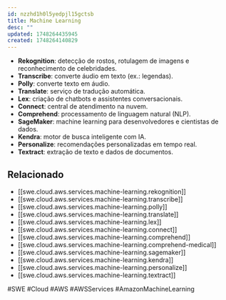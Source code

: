 ```yaml
---
id: nzzhd1h0l5yedpjl15gctsb
title: Machine Learning
desc: ""
updated: 1748264435945
created: 1748264140829
---
```


- **Rekognition**: detecção de rostos, rotulagem de imagens e reconhecimento de celebridades.
- **Transcribe**: converte áudio em texto (ex.: legendas).
- **Polly**: converte texto em áudio.
- **Translate**: serviço de tradução automática.
- **Lex**: criação de chatbots e assistentes conversacionais.
- **Connect**: central de atendimento na nuvem.
- **Comprehend**: processamento de linguagem natural (NLP).
- **SageMaker**: machine learning para desenvolvedores e cientistas de dados.
- **Kendra**: motor de busca inteligente com IA.
- **Personalize**: recomendações personalizadas em tempo real.
- **Textract**: extração de texto e dados de documentos.

## Relacionado

- [[swe.cloud.aws.services.machine-learning.rekognition]]
- [[swe.cloud.aws.services.machine-learning.transcribe]]
- [[swe.cloud.aws.services.machine-learning.polly]]
- [[swe.cloud.aws.services.machine-learning.translate]]
- [[swe.cloud.aws.services.machine-learning.lex]]
- [[swe.cloud.aws.services.machine-learning.connect]]
- [[swe.cloud.aws.services.machine-learning.comprehend]]
- [[swe.cloud.aws.services.machine-learning.comprehend-medical]]
- [[swe.cloud.aws.services.machine-learning.sagemaker]]
- [[swe.cloud.aws.services.machine-learning.kendra]]
- [[swe.cloud.aws.services.machine-learning.personalize]]
- [[swe.cloud.aws.services.machine-learning.textract]]

#SWE #Cloud #AWS #AWSServices #AmazonMachineLearning
